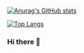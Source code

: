 [![Anurag's GitHub stats](https://github-readme-stats.vercel.app/api?username=akuraya&count_private=true&thema=tokyonight)](https://github.com/akuraya/github-readme-stats)

[![Top Langs](https://github-readme-stats.vercel.app/api/top-langs/?username=akuraya&layout=compact)](https://github.com/akuraya/github-readme-stats)

### Hi there 👋


<!--
**akuraya/akuraya** is a ✨ _special_ ✨ repository because its `README.md` (this file) appears on your GitHub profile.

Here are some ideas to get you started:

- 🔭 I’m currently working on ...
- 🌱 I’m currently learning ...
- 👯 I’m looking to collaborate on ...
- 🤔 I’m looking for help with ...
- 💬 Ask me about ...
- 📫 How to reach me: ...
- 😄 Pronouns: ...
- ⚡ Fun fact: ...
-->
